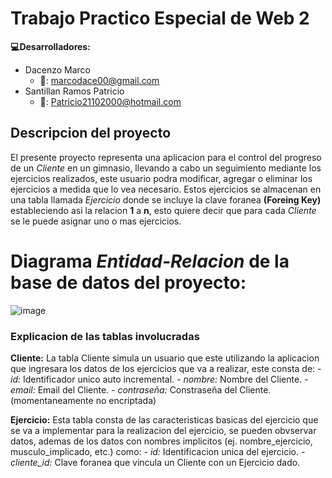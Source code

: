 # Trabajo Practico Especial de Web 2

**:computer:Desarrolladores:**
* Dacenzo Marco
  *  :email:: marcodace00@gmail.com
* Santillan Ramos Patricio
  *  :email:: Patricio21102000@hotmail.com

## Descripcion del proyecto
El presente proyecto representa una aplicacion para el control del progreso de un *Cliente* en un gimnasio, llevando a cabo un seguimiento mediante los ejercicios realizados, este usuario podra modificar, agregar o eliminar los ejercicios a medida que lo vea necesario.
Estos ejercicios se almacenan en una tabla llamada *Ejercicio* donde se incluye la clave foranea **(Foreing Key)** estableciendo asi la relacion **1** a **n**, esto quiere decir que para cada *Cliente* se le puede asignar uno o mas ejercicios.


# Diagrama *Entidad-Relacion* de la base de datos del proyecto:
![image](https://github.com/user-attachments/assets/32cbdcec-6a13-4e0a-9ae5-623b94bd1a69)


### Explicacion de las tablas involucradas
**Cliente:**
  La tabla Cliente simula un usuario que este utilizando la aplicacion que ingresara los datos de los ejercicios que va a realizar, este consta de:
  *- id:* Identificador unico auto incremental.
  *- nombre:* Nombre del Cliente.
  *- email:* Email del Cliente.
  *- contraseña:* Constraseña del Cliente. (momentaneamente no encriptada)

**Ejercicio:**
  Esta tabla consta de las caracteristicas basicas del ejercicio que se va a implementar para la realizacion del ejercicio, se pueden obvservar datos, ademas de los datos con nombres implicitos (ej. nombre_ejercicio, musculo_implicado, etc.) como:
  *- id:* Identificacion unica del ejercicio.
  *- cliente_id:* Clave foranea que vincula un Cliente con un Ejercicio dado.
